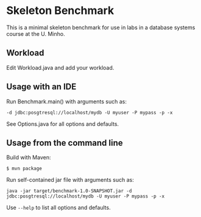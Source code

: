 # Skeleton Benchmark

This is a minimal skeleton benchmark for use in labs in
a database systems course at the U. Minho.

## Workload

Edit Workload.java and add your workload.

## Usage with an IDE

Run Benchmark.main() with arguments such as:

    -d jdbc:posgtresql://localhost/mydb -U myuser -P mypass -p -x
    
See Options.java for all options and defaults.

## Usage from the command line

Build with Maven:
    
    $ mvn package
    
Run self-contained jar file with arguments such as:

    java -jar target/benchmark-1.0-SNAPSHOT.jar -d jdbc:posgtresql://localhost/mydb -U myuser -P mypass -p -x
 
Use `--help` to list all options and defaults.
